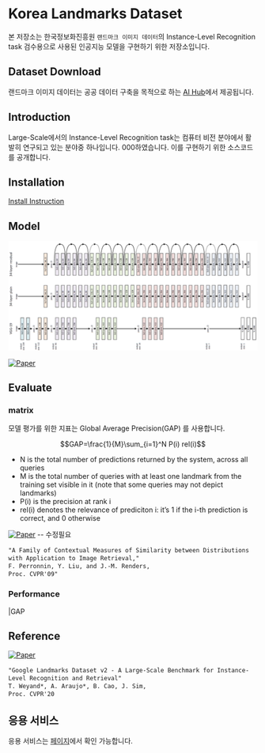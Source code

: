 # Korea Landmarks Dataset

본 저장소는 한국정보화진흥원 `랜드마크 이미지 데이터`의 Instance-Level Recognition task 검수용으로 사용된 인공지능 모델을 구현하기 위한 저장소입니다.


## Dataset Download

랜드마크 이미지 데이터는 공공 데이터 구축을 목적으로 하는 [AI Hub](http://www.aihub.or.kr/)에서 제공됩니다.



## Introduction

Large-Scale에서의 Instance-Level Recognition task는 컴퓨터 비전 분야에서 활발히 연구되고 있는 분야중 하나입니다. 000하였습니다.
이를 구현하기 위한 소스코드를 공개합니다.

## Installation

[Install Instruction](INSTALL_INSTRUCTION)

## Model
![ResNet 101](docs/imgs/resnet101.png)

[![Paper](http://img.shields.io/badge/paper-arXiv.2004.01804-B3181B.svg)](https://arxiv.org/abs/2004.01804)

## Evaluate

### matrix
모델 평가를 위한 지표는 Global Average Precision(GAP) 를 사용합니다. 


$$GAP=\frac{1}{M}\sum_{i=1}^N P(i) rel(i)$$

- N is the total number of predictions returned by the system, across all queries
- M is the total number of queries with at least one landmark from the training set visible in it (note that some queries may not depict landmarks)
- P(i) is the precision at rank i
- rel(i) denotes the relevance of prediciton i: it’s 1 if the i-th prediction is correct, and 0 otherwise

[![Paper](http://img.shields.io/badge/paper-arXiv.2004.01804-B3181B.svg)](https://arxiv.org/abs/2004.01804) -- 수정필요
```
"A Family of Contextual Measures of Similarity between Distributions with Application to Image Retrieval," 
F. Perronnin, Y. Liu, and J.-M. Renders, 
Proc. CVPR'09"
```

### Performance

|GAP



## Reference
[![Paper](http://img.shields.io/badge/paper-arXiv.2004.01804-B3181B.svg)](https://arxiv.org/abs/2004.01804)

```
"Google Landmarks Dataset v2 - A Large-Scale Benchmark for Instance-Level Recognition and Retrieval"
T. Weyand*, A. Araujo*, B. Cao, J. Sim,
Proc. CVPR'20
```

## 응용 서비스
응용 서비스는 [페이지](http://15.165.113.21:8080)에서 확인 가능합니다.
